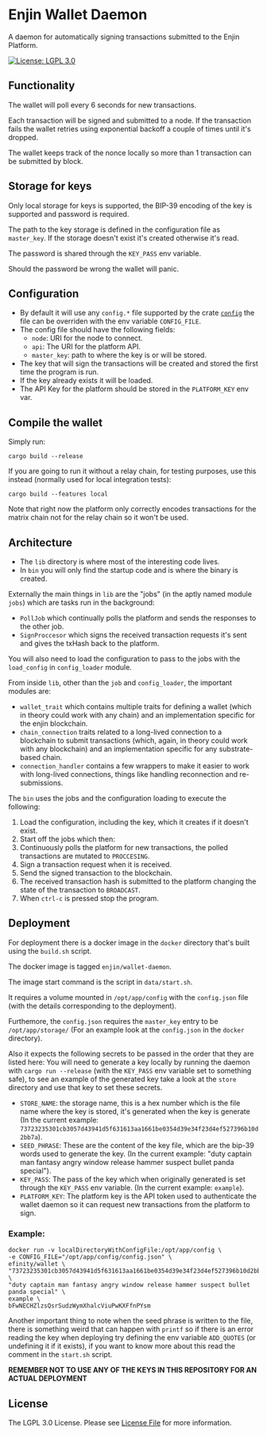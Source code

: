 # Enjin Wallet Daemon

A daemon for automatically signing transactions submitted to the Enjin Platform.

[![License: LGPL 3.0](https://img.shields.io/badge/license-LGPL_3.0-purple)](https://opensource.org/license/lgpl-3-0/)

## Functionality

The wallet will poll every 6 seconds for new transactions.

Each transaction will be signed and submitted to a node. If the transaction fails the wallet retries using exponential backoff a couple of times until it's dropped.

The wallet keeps track of the nonce locally so more than 1 transaction can be submitted by block.

## Storage for keys

Only local storage for keys is supported, the BIP-39 encoding of the key is supported and password is required.

The path to the key storage is defined in the configuration file as `master_key`. If the storage doesn't exist it's created otherwise it's read.

The password is shared through the `KEY_PASS` env variable.

Should the password be wrong the wallet will panic.

## Configuration

* By default it will use any `config.*` file supported by the crate [`config`](https://crates.io/crates/config) the file can be overriden with the env variable `CONFIG_FILE`.
* The config file should have the following fields:
  * `node`: URI for the node to connect.
  * `api`: The URI for the platform API.
  * `master_key`: path to where the key is or will be stored.
* The key that will sign the transactions will be created and stored the first time the program is run.
* If the key already exists it will be loaded.
* The API Key for the platform should be stored in the `PLATFORM_KEY` env var.

## Compile the wallet

Simply run:

`cargo build --release`

If you are going to run it without a relay chain, for testing purposes, use this instead (normally used for local integration tests):

`cargo build --features local`

Note that right now the platform only correctly encodes transactions for the matrix chain not for the relay chain so it won't be used.

## Architecture

* The `lib` directory is where most of the interesting code lives.
* In `bin` you will only find the startup code and is where the binary is created.

Externally the main things in `lib` are the "jobs" (in the aptly named module `jobs`) which are tasks run in the background:
* `PollJob` which continually polls the platform and sends the responses to the other job.
* `SignProccesor` which signs the received transaction requests it's sent and gives the txHash back to the platform.

You will also need to load the configuration to pass to the jobs with the `load_config` in `config_loader` module.

From inside `lib`, other than the `job` and `config_loader`, the important modules are:
* `wallet_trait` which contains multiple traits for defining a wallet (which in theory could work with any chain) and an implementation specific for the enjin blockchain.
* `chain_connection` traits related to a long-lived connection to a blockchain to submit transactions (which, again, in theory could work with any blockchain) and an implementation specific for any substrate-based chain.
* `connection_handler` contains a few wrappers to make it easier to work with long-lived connections, things like handling reconnection and re-submissions.

The `bin` uses the jobs and the configuration loading to execute the following:
1. Load the configuration, including the key, which it creates if it doesn't exist.
1. Start off the jobs which then:
1. Continuously polls the platform for new transactions, the polled transactions are mutated to `PROCCESING`.
1. Sign a transaction request when it is received.
1. Send the signed transaction to the blockchain.
1. The received transaction hash is submitted to the platform changing the state of the transaction to `BROADCAST`.
1. When `ctrl-c` is pressed stop the program.

## Deployment

For deployment there is a docker image in the `docker` directory that's built using the `build.sh` script.

The docker image is tagged `enjin/wallet-daemon`.

The image start command is the script in `data/start.sh`.

It requires a volume mounted in `/opt/app/config` with the `config.json` file (with the details corresponding to the deployment).

Furthemore, the `config.json` requires the `master_key` entry to be `/opt/app/storage/` (For an example look at the `config.json` in the `docker` directory).

Also it expects the following secrets to be passed in the order that they are listed here:
You will need to generate a key locally by running the daemon with `cargo run --release` (with the `KEY_PASS` env variable set to something safe), to see an example of the generated key take a look at the `store` directory and use that key to set these secrets.
* `STORE_NAME`: the storage name, this is a hex number which is the file name where the key is stored, it's generated when the key is generate (In the current example: `73723235301cb3057d43941d5f631613aa1661be0354d39e34f23d4ef527396b10d2bb7a`).
* `SEED_PHRASE`: These are the content of the key file, which are the bip-39 words used to generate the key. (In the current example: "duty captain man fantasy angry window release hammer suspect bullet panda special").
* `KEY_PASS`: The pass of the key which when originally generated is set through the `KEY_PASS` env variable. (In the current example: `example`).
* `PLATFORM_KEY`: The platform key is the API token used to authenticate the wallet daemon so it can request new transactions from the platform to sign.

### Example:
```
docker run -v localDirectoryWithConfigFile:/opt/app/config \ 
-e CONFIG_FILE="/opt/app/config/config.json" \ 
efinity/wallet \
"73723235301cb3057d43941d5f631613aa1661be0354d39e34f23d4ef527396b10d2bb7a" \
"duty captain man fantasy angry window release hammer suspect bullet panda special" \
example \
bFwNECHZlzsQsrSudzWymXhalcViuPwKXFfnPYsm
```

Another important thing to note when the seed phrase is written to the file, there is something weird that can happen with `printf` so if there is an error reading the key when deploying try defining the env variable `ADD_QUOTES` (or undefining it if it exists), if you want to know more about this read the comment in the `start.sh` script.

**REMEMBER NOT TO USE ANY OF THE KEYS IN THIS REPOSITORY FOR AN ACTUAL DEPLOYMENT**

## License

The LGPL 3.0 License. Please see [License File](LICENSE) for more information.
